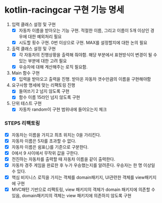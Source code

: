 # kotlin-racingcar 구현 기능 명세

 1. 입력 클래스 설정 및 구현
    - [x] 자동차 이름을 받아오는 기능 구현. 적절한 이름, 그리고 이름이 5개 이상인 경우에 대한 예외처리 필요
    - [x] 시도할 횟수 구현. 0번 이상으로 구현. MAX를 설정할지에 대한 논의 필요
 2. 출력 클래스 설정 및 구현
    - [x] 각 자동차의 진행상황을 출력해 줘야함. 해당 부분에서 표현방식이 변경이 될 수 있는 부분에 대한 고려 필요
    - [x] 우승자에 대해 계산해주는 로직 필요함.
 3. Main 함수 구현
    - [x] 입력을 받아오고 출력을 진행. 받아온 자동차 갯수만큼의 이름을 구현해야함
 4. 요구사항 명세에 맞는 리팩토링 진행
    - [x] 들여쓰기 2 넘지 않도록 구현
    - [x] 함수 이름 15라인 넘지 않도록 구현
 5. 단위 테스트 구현
    - [x] 자동차 random이 구현 범위내에 들어오는지 체크

### STEP5 리팩토링

- [x] 자동차는 이름을 가지고 최초 위치는 0을 가리킨다.
- [x] 자동차 이름은 5자를 초과할 수 없다.
- [x] 자동차 이름은 쉼표(,)를 기준으로 구분한다.
- [x] 0에서 9 사이에서 무작위 값을 구한다.
- [x] 전진하는 자동차를 출력할 때 자동차 이름을 같이 출력한다.
- [x] 자동차 경주 게임을 완료한 후 누가 우승했는지를 알려준다. 우승자는 한 명 이상일 수 있다.
- [x] 핵심 비지니스 로직을 가지는 객체를 domain패키지, UI관련한 객체를 view패키지에 구현
- [x] MVC패턴 기반으로 리팩토링, view 패키지의 객체가 domain 패키지에 의존할 수 있음, domain패키지의 객체는 view 패키지에 의존하지 않도록 구현